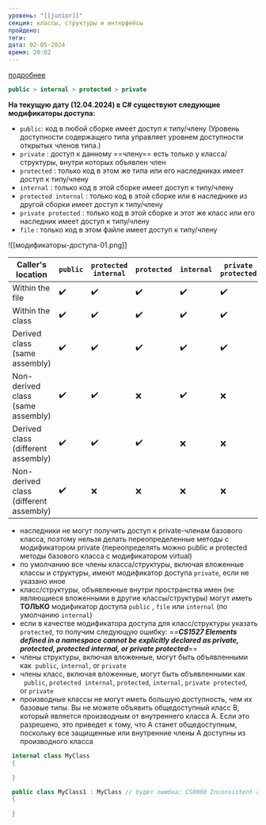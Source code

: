 ```yaml
---
уровень: "[[junior]]"
секция: классы, структуры и интерфейсы
пройдено: 
теги: 
дата: 02-05-2024
время: 20:02
---
```

[подробнее](#https://learn.microsoft.com/en-us/dotnet/csharp/programming-guide/classes-and-structs/access-modifiers)

```csharp
public > internal > protected > private
```

**На текущую дату (12.04.2024) в C# существуют следующие модификаторы доступа:**
- `public`: код в любой сборке имеет доступ к типу/члену (Уровень доступности содержащего типа управляет уровнем доступности открытых членов типа.)
- `private` : доступ к данному ==члену== есть только у класса/структуры, внутри которых объявлен член
- `protected` : только код в этом же типа или его наследниках имеет доступ к типу/члену
- `internal` : только код в этой сборке имеет доступ к типу/члену
- `protected internal` : только код в этой сборке или в наследнике из другой сборки имеет доступ к типу/члену
- `private protected` : только код в этой сборке и этот же класс или его наследник имеет доступ к типу/члену
- `file` : только код в этом файле имеет доступ к типу/члену

![[модификаторы-доступа-01.png]]

| Caller's location                      | `public` | `protected internal` | `protected` | `internal` | `private protected` | `private` | `file` |
| -------------------------------------- | -------- | -------------------- | ----------- | ---------- | ------------------- | --------- | ------ |
| Within the file                        | ✔️️      | ✔️                   | ✔️          | ✔️         | ✔️                  | ✔️        | ✔️     |
| Within the class                       | ✔️️      | ✔️                   | ✔️          | ✔️         | ✔️                  | ✔️        | ❌      |
| Derived class (same assembly)          | ✔️       | ✔️                   | ✔️          | ✔️         | ✔️                  | ❌         | ❌      |
| Non-derived class (same assembly)      | ✔️       | ✔️                   | ❌           | ✔️         | ❌                   | ❌         | ❌      |
| Derived class (different assembly)     | ✔️       | ✔️                   | ✔️          | ❌          | ❌                   | ❌         | ❌      |
| Non-derived class (different assembly) | ✔️       | ❌                    | ❌           | ❌          | ❌                   | ❌         | ❌      |

- наследники не могут получить доступ к private-членам базового класса, поэтому нельзя делать переопределенные методы с модификатором private (переопределять можно public и protected методы базового класса с модификатором virtual)
- по умолчанию все члены класса/структуры, включая вложенные классы и структуры, имеют модификатор доступа `private`, если не указано иное
- класс/структуры, объявленные внутри пространства имен (не являющиеся вложенными в другие классы/структуры) могут иметь **ТОЛЬКО** модификатор доступа `public` , `file` или `internal` (по умолчанию `internal`)
- если в качестве модификатора доступа для класс/структуры указать `protected`, то получим следующую ошибку:
  ==***CS1527 Elements defined in a namespace cannot be explicitly declared as private, protected, protected internal, or private protected***==
- члены структуры, включая вложенные, могут быть объявленными как  `public`, `internal`, or `private`
- члены класс, включая вложенные, могут быть объявленными как   `public`, `protected internal`, `protected`, `internal`, `private protected`, or `private`
- производные классы не могут иметь большую доступность, чем их базовые типы. Вы не можете объявить общедоступный класс B, который является производным от внутреннего класса A. Если это разрешено, это приведет к тому, что A станет общедоступным, поскольку все защищенные или внутренние члены A доступны из производного класса

```csharp
 internal class MyClass
 {

 }

 public class MyClass1 : MyClass // будет ошибка: CS0060 Inconsistent accessibility: base class 'MyClass' is less accessible than class 'MyClass1'
 {
     
 }
```